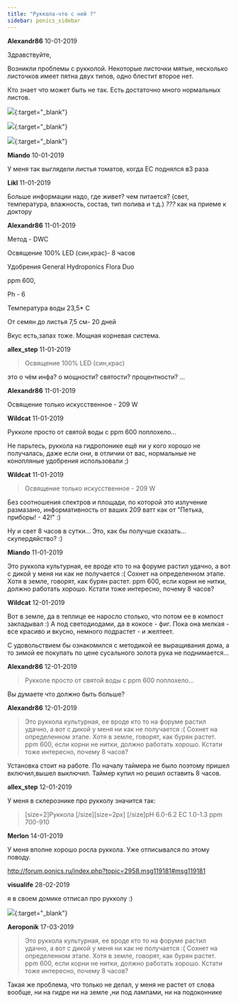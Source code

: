 ```yaml
---
title: "Руккола-что с ней ?"
sidebar: ponics_sidebar
---
```


**Alexandr86** 10-01-2019

Здравствуйте,

Возникли проблемы с рукколой. Некоторые листочки мятые, несколько листочков имеет пятна двух типов, одно блестит второе нет.

Кто знает что может быть не так. Есть достаточно много нормальных листов.

[![](/attachimages/19375_P_20190107_184438.jpg)](https://t.me/ponics_ru_files/19531){:target="_blank"}

[![](/attachimages/19377_P_20190107_184451.jpg)](https://t.me/ponics_ru_files/19532){:target="_blank"}

[![](/attachimages/19379_P_20190107_184504.jpg)](https://t.me/ponics_ru_files/19533){:target="_blank"}

**Miando** 10-01-2019

У меня так выглядели листья томатов, когда ЕС поднялся в3 раза


**Likl** 11-01-2019

Больше информации надо, где живет? чем питается? (свет, температура, влажность, состав, тип полива и т.д.) *???* как на приеме к доктору


**Alexandr86** 11-01-2019

Метод - DWC

Освящение 100% LED (син,крас)- 8 часов

Удобрения General Hydroponics Flora Duo

ppm 600,

Ph - 6

Температура воды 23,5* С

От семян до листья 7,5 см- 20 дней

Вкус есть,запах тоже. Мощная корневая система.


**allex_step** 11-01-2019

> Освящение 100% LED (син,крас)

это о чём инфа? о мощности? святости? процентности? ...


**Alexandr86** 11-01-2019

Освящение только искусственное - 209 W


**Wildcat** 11-01-2019

Рукколе просто от святой воды с ppm 600 поплохело...

Не парьтесь, руккола на гидропонике ещё ни у кого хорошо не получалась, даже если они, в отличии от вас, нормальные не конопляные удобрения использовали ;)


**Wildcat** 11-01-2019

> Освящение только искусственное - 209 W

Без соотношения спектров и площади, по которой это излучение размазано, информативность от ваших 209 ватт как от "Петька, приборы! - 42!" :)

Ну и свет 8 часов в сутки... Это, как бы получше сказать... скупердяйство? :)


**Miando** 11-01-2019

Это руккола культурная, ее вроде кто то на форуме растил удачно, а вот с дикой у меня ни как не получается :( Сохнет на определенном этапе. Хотя в земле, говорят, как бурян растет. ppm 600, если корни не нитки, должно работать хорошо. Кстати тоже интересно, почему 8 часов? 


**Wildcat** 12-01-2019

Вот в земле, да в теплице ее наросло столько, что потом ее в компост закладывал :) А под светодиодами, да в кокосе - фиг. Пока она мелкая - все красиво и вкусно, немного подрастет - и желтеет.

С удовольствием бы ознакомился с методикой ее выращивания дома, а то зимой ее покупать по цене сусального золота рука не поднимается...


**Alexandr86** 12-01-2019

> Рукколе просто от святой воды с ppm 600 поплохело...

Вы думаете что должно быть больше? 


**Alexandr86** 12-01-2019

> Это руккола культурная, ее вроде кто то на форуме растил удачно, а вот с дикой у меня ни как не получается :( Сохнет на определенном этапе. Хотя в земле, говорят, как бурян растет. ppm 600, если корни не нитки, должно работать хорошо. Кстати тоже интересно, почему 8 часов?

Установка стоит на работе. По началу таймера не было поэтому пришел включил,вышел выключил. Таймер купил но решил оставить 8 часов.


**allex_step** 12-01-2019

У меня в склерознике про рукколу значится так:
> [size=2]Руккола [/size][size=2px] [/size]pH 6.0-6.2 EC 1.0-1.3 ppm 700-910



**Merlon** 14-01-2019

У меня вполне хорошо росла руккола. Уже отписывался по этому поводу.

http://forum.ponics.ru/index.php?topic=2958.msg119181#msg119181


**visualife** 28-02-2019

я в своем домике отписал про рукколу :)

[![](/attachimages/19480_Screenshot_2.jpg)](https://t.me/ponics_ru_files/19534){:target="_blank"}

**Aeroponik** 17-03-2019

> Это руккола культурная, ее вроде кто то на форуме растил удачно, а вот с дикой у меня ни как не получается :( Сохнет на определенном этапе. Хотя в земле, говорят, как бурян растет. ppm 600, если корни не нитки, должно работать хорошо. Кстати тоже интересно, почему 8 часов?

Такая же проблема, что только не делал, у меня не растет от слова вообще, ни на гидре ни на земле ,ни под лампами, ни на подоконнике


